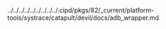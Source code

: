 ../../../../../../../../../.cipd/pkgs/82/_current/platform-tools/systrace/catapult/devil/docs/adb_wrapper.md